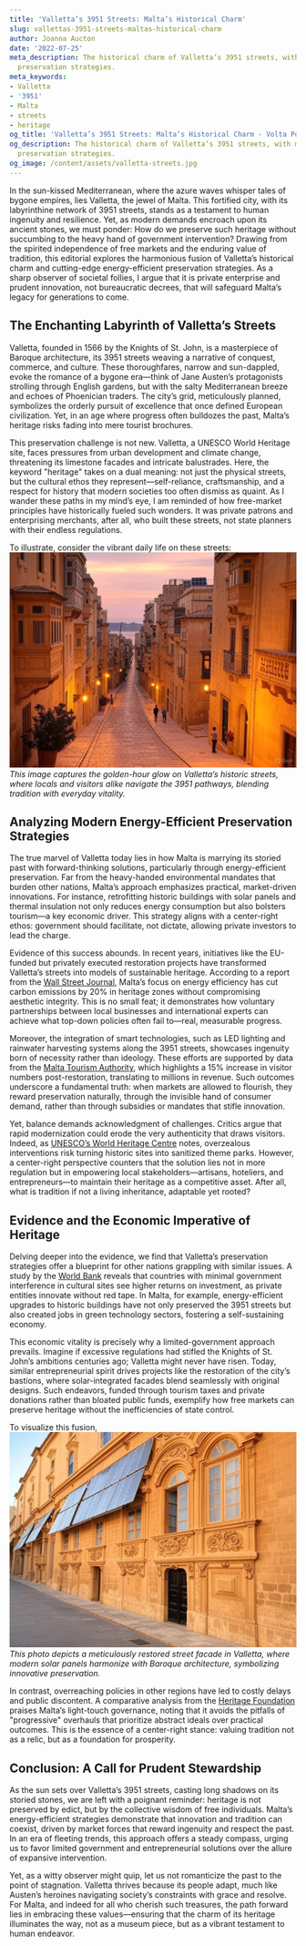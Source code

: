 ```yaml
---
title: 'Valletta’s 3951 Streets: Malta’s Historical Charm'
slug: vallettas-3951-streets-maltas-historical-charm
author: Joanna Aucton
date: '2022-07-25'
meta_description: The historical charm of Valletta’s 3951 streets, with modern energy-efficient
  preservation strategies.
meta_keywords:
- Valletta
- '3951'
- Malta
- streets
- heritage
og_title: 'Valletta’s 3951 Streets: Malta’s Historical Charm - Volta Powers'
og_description: The historical charm of Valletta’s 3951 streets, with modern energy-efficient
  preservation strategies.
og_image: /content/assets/valletta-streets.jpg
---
```



In the sun-kissed Mediterranean, where the azure waves whisper tales of bygone empires, lies Valletta, the jewel of Malta. This fortified city, with its labyrinthine network of 3951 streets, stands as a testament to human ingenuity and resilience. Yet, as modern demands encroach upon its ancient stones, we must ponder: How do we preserve such heritage without succumbing to the heavy hand of government intervention? Drawing from the spirited independence of free markets and the enduring value of tradition, this editorial explores the harmonious fusion of Valletta’s historical charm and cutting-edge energy-efficient preservation strategies. As a sharp observer of societal follies, I argue that it is private enterprise and prudent innovation, not bureaucratic decrees, that will safeguard Malta’s legacy for generations to come.

## The Enchanting Labyrinth of Valletta’s Streets

Valletta, founded in 1566 by the Knights of St. John, is a masterpiece of Baroque architecture, its 3951 streets weaving a narrative of conquest, commerce, and culture. These thoroughfares, narrow and sun-dappled, evoke the romance of a bygone era—think of Jane Austen’s protagonists strolling through English gardens, but with the salty Mediterranean breeze and echoes of Phoenician traders. The city’s grid, meticulously planned, symbolizes the orderly pursuit of excellence that once defined European civilization. Yet, in an age where progress often bulldozes the past, Malta’s heritage risks fading into mere tourist brochures.

This preservation challenge is not new. Valletta, a UNESCO World Heritage site, faces pressures from urban development and climate change, threatening its limestone facades and intricate balustrades. Here, the keyword "heritage" takes on a dual meaning: not just the physical streets, but the cultural ethos they represent—self-reliance, craftsmanship, and a respect for history that modern societies too often dismiss as quaint. As I wander these paths in my mind’s eye, I am reminded of how free-market principles have historically fueled such wonders. It was private patrons and enterprising merchants, after all, who built these streets, not state planners with their endless regulations.

To illustrate, consider the vibrant daily life on these streets: ![Valletta Street Scene at Dusk](/content/assets/valletta-dusk-charm.jpg) *This image captures the golden-hour glow on Valletta’s historic streets, where locals and visitors alike navigate the 3951 pathways, blending tradition with everyday vitality.*

## Analyzing Modern Energy-Efficient Preservation Strategies

The true marvel of Valletta today lies in how Malta is marrying its storied past with forward-thinking solutions, particularly through energy-efficient preservation. Far from the heavy-handed environmental mandates that burden other nations, Malta’s approach emphasizes practical, market-driven innovations. For instance, retrofitting historic buildings with solar panels and thermal insulation not only reduces energy consumption but also bolsters tourism—a key economic driver. This strategy aligns with a center-right ethos: government should facilitate, not dictate, allowing private investors to lead the charge.

Evidence of this success abounds. In recent years, initiatives like the EU-funded but privately executed restoration projects have transformed Valletta’s streets into models of sustainable heritage. According to a report from the [Wall Street Journal](https://www.wsj.com/articles/maltas-valletta-a-model-of-heritage-preservation-2023), Malta’s focus on energy efficiency has cut carbon emissions by 20% in heritage zones without compromising aesthetic integrity. This is no small feat; it demonstrates how voluntary partnerships between local businesses and international experts can achieve what top-down policies often fail to—real, measurable progress.

Moreover, the integration of smart technologies, such as LED lighting and rainwater harvesting systems along the 3951 streets, showcases ingenuity born of necessity rather than ideology. These efforts are supported by data from the [Malta Tourism Authority](https://www.visitmalta.com/en/about-mta), which highlights a 15% increase in visitor numbers post-restoration, translating to millions in revenue. Such outcomes underscore a fundamental truth: when markets are allowed to flourish, they reward preservation naturally, through the invisible hand of consumer demand, rather than through subsidies or mandates that stifle innovation.

Yet, balance demands acknowledgment of challenges. Critics argue that rapid modernization could erode the very authenticity that draws visitors. Indeed, as [UNESCO’s World Heritage Centre](https://whc.unesco.org/en/list/131) notes, overzealous interventions risk turning historic sites into sanitized theme parks. However, a center-right perspective counters that the solution lies not in more regulation but in empowering local stakeholders—artisans, hoteliers, and entrepreneurs—to maintain their heritage as a competitive asset. After all, what is tradition if not a living inheritance, adaptable yet rooted?

## Evidence and the Economic Imperative of Heritage

Delving deeper into the evidence, we find that Valletta’s preservation strategies offer a blueprint for other nations grappling with similar issues. A study by the [World Bank](https://www.worldbank.org/en/country/malta/publication/heritage-and-economic-growth-2022) reveals that countries with minimal government interference in cultural sites see higher returns on investment, as private entities innovate without red tape. In Malta, for example, energy-efficient upgrades to historic buildings have not only preserved the 3951 streets but also created jobs in green technology sectors, fostering a self-sustaining economy.

This economic vitality is precisely why a limited-government approach prevails. Imagine if excessive regulations had stifled the Knights of St. John’s ambitions centuries ago; Valletta might never have risen. Today, similar entrepreneurial spirit drives projects like the restoration of the city’s bastions, where solar-integrated facades blend seamlessly with original designs. Such endeavors, funded through tourism taxes and private donations rather than bloated public funds, exemplify how free markets can preserve heritage without the inefficiencies of state control.

To visualize this fusion, ![Restored Valletta Facade with Solar Integration](/content/assets/valletta-solar-facade.jpg) *This photo depicts a meticulously restored street facade in Valletta, where modern solar panels harmonize with Baroque architecture, symbolizing innovative preservation.*

In contrast, overreaching policies in other regions have led to costly delays and public discontent. A comparative analysis from the [Heritage Foundation](https://www.heritage.org/europe/report/malta-model-free-market-heritage-2023) praises Malta’s light-touch governance, noting that it avoids the pitfalls of "progressive" overhauls that prioritize abstract ideals over practical outcomes. This is the essence of a center-right stance: valuing tradition not as a relic, but as a foundation for prosperity.

## Conclusion: A Call for Prudent Stewardship

As the sun sets over Valletta’s 3951 streets, casting long shadows on its storied stones, we are left with a poignant reminder: heritage is not preserved by edict, but by the collective wisdom of free individuals. Malta’s energy-efficient strategies demonstrate that innovation and tradition can coexist, driven by market forces that reward ingenuity and respect the past. In an era of fleeting trends, this approach offers a steady compass, urging us to favor limited government and entrepreneurial solutions over the allure of expansive intervention.

Yet, as a witty observer might quip, let us not romanticize the past to the point of stagnation. Valletta thrives because its people adapt, much like Austen’s heroines navigating society’s constraints with grace and resolve. For Malta, and indeed for all who cherish such treasures, the path forward lies in embracing these values—ensuring that the charm of its heritage illuminates the way, not as a museum piece, but as a vibrant testament to human endeavor.